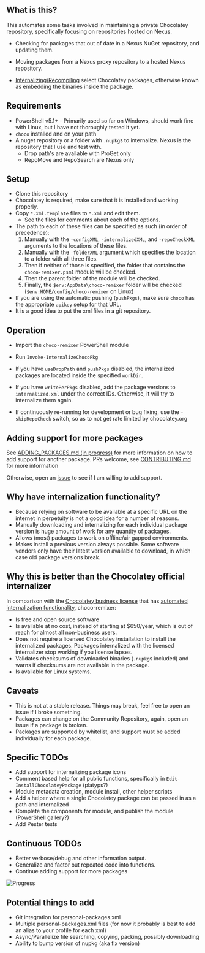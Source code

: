 ## What is this?

This automates some tasks involved in maintaining a private Chocolatey repository, specifically focusing on repositories hosted on Nexus.

- Checking for packages that out of date in a Nexus NuGet repository, and updating them.

- Moving packages from a Nexus proxy repository to a hosted Nexus repository.

- [Internalizing/Recompiling](https://chocolatey.org/docs/how-to-recompile-packages) select Chocolatey packages, otherwise known as embedding the binaries inside the package.

## Requirements

- PowerShell v5.1+ - Primarily used so far on Windows, should work fine with Linux, but I have not thoroughly tested it yet.
- `choco` installed and on your path
- A nuget repository or a folder with `.nupkg`s to internalize. Nexus is the repository that I use and test with.
	- Drop path's are available with ProGet only
	- RepoMove and RepoSearch are Nexus only

## Setup

- Clone this repository
- Chocolatey is required, make sure that it is installed and working properly.
- Copy `*.xml.template` files to `*.xml` and edit them.
    - See the files for comments about each of the options.
- The path to each of these files can be specified as such (in order of precedence):
    1. Manually with the `-configXML`, `-internalizedXML`, and `-repoCheckXML` arguments to the locations of these files.
    2. Manually with the `-folderXML` argument which specifies the location to a folder with all three files.
    3. Then if neither of those is specified, the folder that contains the `choco-remixer.psm1` module will be checked.
    4. Then the parent folder of the module will be checked.
    5. Finally, the `$env:AppData\choco-remixer` folder will be checked (`$env:HOME/config/choco-remixer` on Linux)
- If you are using the automatic pushing (`pushPkgs`), make sure `choco` has the appropriate `apikey` setup for that URL.
- It is a good idea to put the xml files in a git repository.

## Operation

- Import the `choco-remixer` PowerShell module
- Run `Invoke-InternalizeChocoPkg`

- If you have `useDropPath` and `pushPkgs` disabled, the internalized packages are located inside the specified `workDir`.
- If you have `writePerPkgs` disabled, add the package versions to `internalized.xml` under the correct IDs. Otherwise, it will try to internalize them again.

- If continuously re-running for development or bug fixing, use the `-skipRepoCheck` switch, so as to not get rate limited by chocolatey.org

## Adding support for more packages

See [ADDING_PACKAGES.md (in progress)](https://github.com/TheCakeIsNaOH/choco-remixer/blob/master/ADDING_PACKAGES.md) for more information on how to add support for another package. PRs welcome, see [CONTRIBUTING.md](https://github.com/TheCakeIsNaOH/choco-remixer/blob/master/CONTRIBUTING.md) for more information

Otherwise, open an [issue](https://github.com/TheCakeIsNaOH/choco-remixer/issues/new) to see if I am willing to add support.


## Why have internalization functionality?

- Because relying on software to be available at a specific URL on the internet in perpetuity is not a good idea for a number of reasons.
- Manually downloading and internalizing for each individual package version is huge amount of work for any quantity of packages.
- Allows (most) packages to work on offline/air gapped environments.
- Makes install a previous version always possible. Some software vendors only have their latest version available to download, in which case old package versions break.

## Why this is better than the Chocolatey official internalizer

In comparison with the [Chocolatey business license](https://chocolatey.org/pricing#faq-pricing) that has [automated internalization functionality](https://chocolatey.org/docs/features-automatically-recompile-packages), choco-remixer:

- Is free and open source software
- Is available at no cost, instead of starting at $650/year, which is out of reach for almost all non-business users.
- Does not require a licensed Chocolatey installation to install the internalized packages. Packages internalized with the licensed internalizer stop working if you license lapses.
- Validates checksums of downloaded binaries (`.nupkg`s included) and warns if checksums are not available in the package.
- Is available for Linux systems.

## Caveats

- This is not at a stable release. Things may break, feel free to open an issue if I broke something.
- Packages can change on the Community Repository, again, open an issue if a package is broken.
- Packages are supported by whitelist, and support must be added individually for each package.

## Specific TODOs

- Add support for internalizing package icons
- Comment based help for all public functions, specifically in `Edit-InstallChocolateyPackage` (platyps?)
- Module metadata creation, module install, other helper scripts
- Add a helper where a single Chocolatey package can be passed in as a path and internalized
- Complete the components for module, and publish the module (PowerShell gallery?)
- Add Pester tests

## Continuous TODOs

- Better verbose/debug and other information output.
- Generalize and factor out repeated code into functions.
- Continue adding support for more packages

![Progress](https://progress-bar.dev/398/?scale=6969&width=400&suffix=/6969)

## Potential things to add
- Git integration for personal-packages.xml
- Multiple personal-packages.xml files (for now it probably is best to add an alias to your profile for each xml)
- Async/Parallelize file searching, copying, packing, possibly downloading
- Ability to bump version of nupkg (aka fix version)